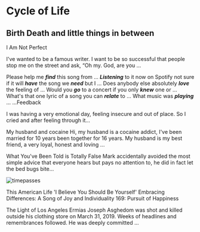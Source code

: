 # Cycle of Life
## Birth Death and little things in between

I Am Not Perfect 

I've wanted to be a famous writer. 
I want to be so successful that people stop me on the street and ask, “Oh my. God, are you ...


Please help me ***find*** this song from ...
***Listening*** to it now on Spotify not sure if it will ***have*** the song we ***need*** but I ...
Does anybody else absolutely ***love*** the feeling of ...
Would you ***go*** to a concert if you only ***knew*** one or ...
What's that one lyric of a song you can ***relate*** to ...
What music was ***playing*** ...
...Feedback



I was having a very emotional day, feeling insecure and out of place. 
So I cried and after feeling through it...

My husband and cocaine
Hi, my husband is a cocaine addict, I've been married for 10 years been together for 16 years. My husband is my best friend, a very loyal, honest and loving ...

What You've Been Told is Totally False
Mark accidentally avoided the most simple advice that everyone hears but pays no attention to, he did in fact let the bed bugs bite...


![timepasses](project1/timepassees.webp)


This American Life
'I Believe You Should Be Yourself'
Embracing Differences: A Song of Joy and Individuality
169: Pursuit of Happiness




The Light of Los Angeles
Ermias Joseph Asghedom was shot and killed outside his clothing store on March 31, 2019. Weeks of headlines and remembrances followed. He was deeply committed ...




